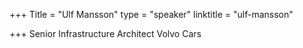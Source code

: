 +++
Title = "Ulf Mansson"
type = "speaker"
linktitle = "ulf-mansson"

+++
Senior Infrastructure Architect Volvo Cars

